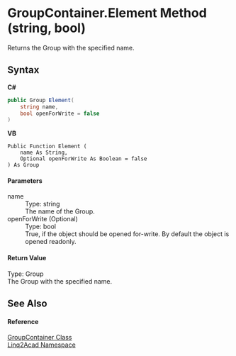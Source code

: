 # GroupContainer.Element Method (string, bool)
 

Returns the Group with the specified name.

## Syntax

**C#**<br />
``` C#
public Group Element(
	string name,
	bool openForWrite = false
)
```

**VB**<br />
``` VB
Public Function Element ( 
	name As String,
	Optional openForWrite As Boolean = false
) As Group
```


#### Parameters
<dl><dt>name</dt><dd>Type: string<br />The name of the Group.</dd><dt>openForWrite (Optional)</dt><dd>Type: bool<br />True, if the object should be opened for-write. By default the object is opened readonly.</dd></dl>

#### Return Value
Type: Group<br />The Group with the specified name.

## See Also


#### Reference
<a href="T_Linq2Acad_GroupContainer.md">GroupContainer Class</a><br /><a href="N_Linq2Acad.md">Linq2Acad Namespace</a><br />
